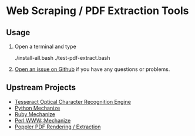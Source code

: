 # Web Scraping / PDF Extraction Tools

## Usage

1. Open a terminal and type

	./install-all.bash
	./test-pdf-extract.bash
1. [Open an issue on Github](https://github.com/znmeb/Computational-Journalism-Publishers-Workbench/issues/new) if you have any questions or problems.

## Upstream Projects
* [Tesseract Optical Character Recognition Engine](https://code.google.com/p/tesseract-ocr/)
* [Python Mechanize](http://wwwsearch.sourceforge.net/mechanize/)
* [Ruby Mechanize](http://mechanize.rubyforge.org/)
* [Perl WWW::Mechanize](http://search.cpan.org/~jesse/WWW-Mechanize-1.72/)
* [Poppler PDF Rendering / Extraction](http://search.cpan.org/~jesse/WWW-Mechanize-1.72/)
